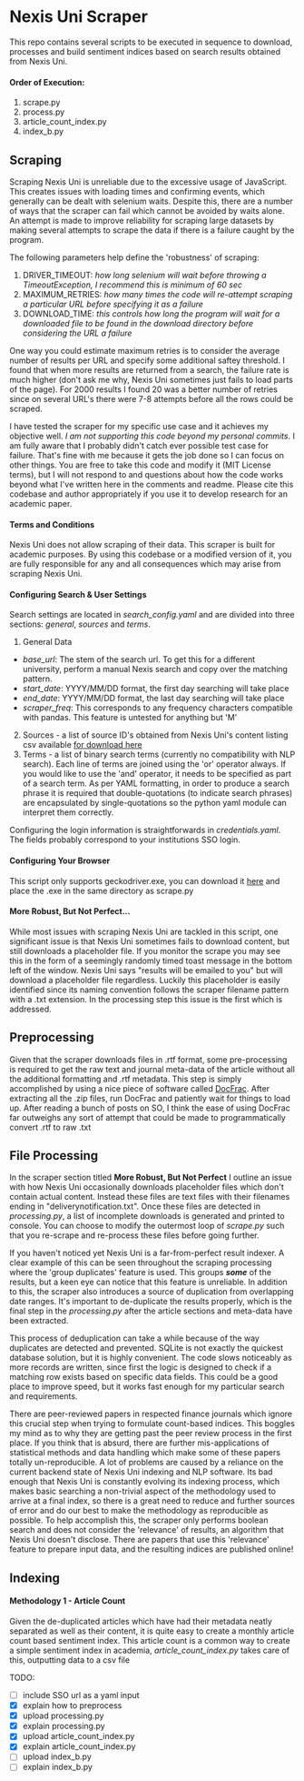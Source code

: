 # Nexis Uni Scraper
This repo contains several scripts to be executed in sequence to download, processes and build sentiment indices based on search results obtained from Nexis Uni.

#### Order of Execution:
1. scrape.py
2. process.py
3. article_count_index.py
4. index_b.py

## Scraping
Scraping Nexis Uni is unreliable due to the excessive usage of JavaScript. This creates issues with loading times and confirming events, which generally can be dealt with selenium waits. Despite this, there are a number of ways that the scraper can fail which cannot be avoided by waits alone. An attempt is made to improve reliability for scraping large datasets by making several attempts to scrape the data if there is a failure caught by the program.

The following parameters help define the 'robustness' of scraping:  
1. DRIVER_TIMEOUT: _how long selenium will wait before throwing a TimeoutException, I recommend this is minimum of 60 sec_  
2. MAXIMUM_RETRIES: _how many times the code will re-attempt scraping a particular URL before specifying it as a failure_  
3. DOWNLOAD_TIME: _this controls how long the program will wait for a downloaded file to be found in the download directory before considering the URL a failure_

One way you could estimate maximum retries is to consider the average number of results per URL and specify some additional saftey threshold. I found that when more results are returned from a search, the failure rate is much higher (don't ask me why, Nexis Uni sometimes just fails to load parts of the page). For 2000 results I found 20 was a better number of retries since on several URL's there were 7-8 attempts before all the rows could be scraped.

I have tested the scraper for my specific use case and it achieves my objective well. *I am not supporting this code beyond my personal commits*. I am fully aware that I probably didn't catch ever possible test case for failure. That's fine with me because it gets the job done so I can focus on other things. You are free to take this code and modify it (MIT License terms), but I will not respond to and questions about how the code works beyond what I've written here in the comments and readme. Please cite this codebase and author appropriately if you use it to develop research for an academic paper.

#### Terms and Conditions
Nexis Uni does not allow scraping of their data. This scraper is built for academic purposes. By using this codebase or a modified version of it, you are fully responsible for any and all consequences which may arise from scraping Nexis Uni.

#### Configuring Search & User Settings
Search settings are located in _search\_config.yaml_ and are divided into three sections: _general_, _sources_ and _terms_.

1. General Data
  * _base_url_: The stem of the search url. To get this for a different university, perform a manual Nexis search and copy over the matching pattern.  
  * _start_date_: YYYY/MM/DD format, the first day searching will take place  
  * _end_date_:  YYYY/MM/DD format, the last day searching will take place  
  * _scraper\_freq_: This corresponds to any frequency characters compatible with pandas. This feature is untested for anything but 'M'
2. Sources - a list of source ID's obtained from Nexis Uni's content listing csv available [for download here](https://p.widencdn.net/okffmp/Nexis_Uni_--_Content_Listing_--_July_2020)  
3. Terms - a list of binary search terms (currently no compatibility with NLP search). Each line of terms are joined using the 'or' operator always. If you would like to use the 'and' operator, it needs to be specified as part of a search term. As per YAML formatting, in order to produce a search phrase it is required that double-quotations (to indicate search phrases) are encapsulated by single-quotations so the python yaml module can interpret them correctly.  

Configuring the login information is straightforwards in _credentials.yaml_. The fields probably correspond to your institutions SSO login.  

#### Configuring Your Browser
This script only supports geckodriver.exe, you can download it [here](https://github.com/mozilla/geckodriver) and place the .exe in the same directory as scrape.py

#### More Robust, But Not Perfect...
While most issues with scraping Nexis Uni are tackled in this script, one significant issue is that Nexis Uni sometimes fails to download content, but still downloads a placeholder file. If you monitor the scrape you may see this in the form of a seemingly randomly timed toast message in the bottom left of the window. Nexis Uni says "results will be emailed to you" but will download a placeholder file regardless. Luckily this placeholder is easily identified since its naming convention follows the scraper filename pattern with a .txt extension. In the processing step this issue is the first which is addressed.

## Preprocessing
Given that the scraper downloads files in .rtf format, some pre-processing is required to get the raw text and journal meta-data of the article without all the additional formatting and .rtf metadata. This step is simply accomplished by using a nice piece of software called [DocFrac](http://docfrac.net/wordpress/). After extracting all the .zip files, run DocFrac and patiently wait for things to load up. After reading a bunch of posts on SO, I think the ease of using DocFrac far outweighs any sort of attempt that could be made to programmatically convert .rtf to raw .txt  

## File Processing
In the scraper section titled **More Robust, But Not Perfect** I outline an issue with how Nexis Uni occasionally downloads placeholder files which don't contain actual content. Instead these files are text files with their filenames ending in "deliverynotification.txt". Once these files are detected in _processing.py_, a list of incomplete downloads is generated and printed to console. You can choose to modify the outermost loop of _scrape.py_ such that you re-scrape and re-process these files before going further.   

If you haven't noticed yet Nexis Uni is a far-from-perfect result indexer. A clear example of this can be seen throughout the scraping processing where the 'group duplicates' feature is used. This groups _**some**_ of the results, but a keen eye can notice that this feature is unreliable. In addition to this, the scraper also introduces a source of duplication from overlapping date ranges. It's important to de-duplicate the results properly, which is the final step in the _processing.py_ after the article sections and meta-data have been extracted.

This process of deduplication can take a while because of the way duplicates are detected and prevented. SQLite is not exactly the quickest database solution, but it is highly convenient. The code slows noticeably as more records are written, since first the logic is designed to check if a matching row exists based on specific data fields. This could be a good place to improve speed, but it works fast enough for my particular search and requirements. 

There are peer-reviewed papers in respected finance journals which ignore this crucial step when trying to formulate count-based indices. This boggles my mind as to why they are getting past the peer review process in the first place. If you think that is absurd, there are further mis-applications of statistical methods and data handling which make some of these papers totally un-reproducible. A lot of problems are caused by a reliance on the current backend state of Nexis Uni indexing and NLP software. Its bad enough that Nexis Uni is constantly evolving its indexing process, which makes basic searching a non-trivial aspect of the methodology used to arrive at a final index, so there is a great need to reduce and further sources of error and do our best to make the methodology as reproducible as possible. To help accomplish this, the scraper only performs boolean search and does not consider the 'relevance' of results, an algorithm that Nexis Uni doesn't disclose. There are papers that use this 'relevance' feature to prepare input data, and the resulting indices are published online!

## Indexing
#### Methodology 1 - Article Count
Given the de-duplicated articles which have had their metadata neatly separated as well as their content, it is quite easy to create a monthly article count based sentiment index. This article count is a common way to create a simple sentiment index in academia, _article_count_index.py_ takes care of this, outputting data to a csv file



TODO:
- [ ] include SSO url as a yaml input
- [x] explain how to preprocess
- [x] upload processing.py
- [x] explain processing.py
- [x] upload article_count_index.py
- [x] explain article_count_index.py
- [ ] upload index_b.py
- [ ] explain index_b.py
